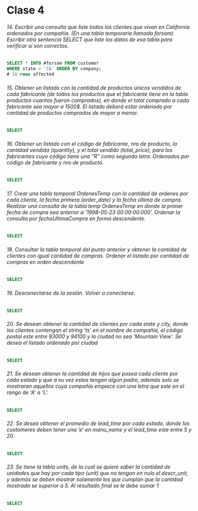 # Clase 4

###### 14. Escribir una consulta que liste todos los clientes que vivan en California ordenados por compañía. (En una tabla temporaria llamada forsam) Escribir otra sentencia SELECT que liste los datos de esa tabla para verificar si son correctos.

```sql
SELECT * INTO #forsam FROM customer
WHERE state = 'CA' ORDER BY company;
# 18 rows affected
```

###### 15. Obtener un listado con la cantidad de productos únicos vendidos de cada fabricante (de todos los productos que el fabricante tiene en la tabla productos cuantos fueron comprados), en donde el total comprado a cada fabricante sea mayor a 1500$. El listado deberá estar ordenado por cantidad de productos comprados de mayor a menor.

```sql
SELECT 
```

###### 16. Obtener un listado con el código de fabricante, nro de producto, la cantidad vendida (quantity), y el total vendido (total_price), para los fabricantes cuyo código tiene una “R” como segunda letra. Ordenados por código de fabricante y nro de producto.

```sql
SELECT
```

###### 17. Crear una tabla temporal OrdenesTemp con la cantidad de ordenes por cada cliente, la fecha primera (order_date) y la fecha última de compra. Realizar una consulta de la tabla temp OrdenesTemp en donde la primer fecha de compra sea anterior a '1998-05-23 00:00:00.000'. Ordenar la consulta por fechaUltimaCompra en forma descendente.

```sql
SELECT
```

###### 18. Consultar la tabla temporal del punto anterior y obtener la cantidad de clientes con igual cantidad de compras. Ordenar el listado por cantidad de compras en orden descendente

```sql
SELECT
```

###### 19. Desconectarse de la sesión. Volver a conectarse.

```sql
SELECT
```

###### 20. Se desean obtener la cantidad de clientes por cada state y city, donde los clientes contengan el string ‘ts’ en el nombre de compañía, el código postal este entre 93000 y 94100 y la ciudad no sea 'Mountain View'. Se desea el listado ordenado por ciudad

```sql
SELECT
```

###### 21. Se desean obtener la cantidad de hijos que posea cada cliente por cada estado y que a su vez estos tengan algún padre, además solo se mostraran aquellos cuya compañía empiece con una letra que este en el rango de ‘A’ a ‘L’.

```sql
SELECT
```

###### 22. Se desea obtener el promedio de lead_time por cada estado, donde los customeres deben tener una ‘e’ en manu_name y el lead_time este entre 5 y 20.

```sql
SELECT
```

###### 23. Se tiene la tabla units, de la cual se quiere saber la cantidad de unidades que hay por cada tipo (unit) que no tengan en nulo el descr_unit, y además se deben mostrar solamente los que cumplan que la cantidad mostrada se superior a 5. Al resultado final se le debe sumar 1

```sql
SELECT
```
